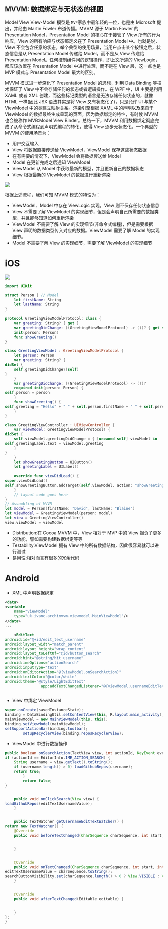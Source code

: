 ## MVVM: 数据绑定与无状态的视图

Model View View-Model 模型是 `MV*`家族中最年轻的一位，也是由 Microsoft 提出，并经由 Martin Fowler 布道传播。MVVM 源于 Martin Fowler 的 Presentation Model，Presentation Model 的核心在于接管了 View 所有的行为响应，View 的所有响应与状态都定义在了 Presentation Model 中。也就是说，View 不会包含任意的状态。举个典型的使用场景，当用户点击某个按钮之后，状态信息是从 Presentation Model 传递给 Model，而不是从 View 传递给 Presentation Model。任何控制组件间的逻辑操作，即上文所述的 ViewLogic，都应该放置在 Presentation Model 中进行处理，而不是在 View 层，这一点也是 MVP 模式与 Presentation Model 最大的区别。

MVVM 模式进一步深化了 Presentation Model 的思想，利用 Data Binding 等技术保证了 View 中不会存储任何的状态或者逻辑操作。在 WPF 中，UI 主要是利用 XAML 或者 XML 创建，而这些标记类型的语言是无法存储任何状态的，就像 HTML 一样(因此 JSX 语法其实是将 View 又有状态化了)，只是允许 UI 与某个 ViewModel 中的类建立映射关系。渲染引擎根据 XAML 中的声明以及来自于 ViewModel 的数据最终生成呈现的页面。因为数据绑定的特性，有时候 MVVM 也会被称作 MVB:Model View Binder。总结一下，MVVM 利用数据绑定彻底完成了从命令式编程到声明式编程的转化，使得 View 逐步无状态化。一个典型的 MVVM 的使用场景为：

- 用户交互输入
- View 将数据直接传送给 ViewModel，ViewModel 保存这些状态数据
- 在有需要的情况下，ViewModel 会将数据传送给 Model
- Model 在更新完成之后通知 ViewModel
- ViewModel 从 Model 中获取最新的模型，并且更新自己的数据状态
- View 根据最新的 ViewModel 的数据进行重新渲染

![](https://coding.net/u/hoteam/p/Cache/git/raw/master/2016/7/2/BB708F10-1F39-4FFE-A66C-319293AAC71F.png)

根据上述流程，我们可知 MVVM 模式的特性为：

- ViewModel、Model 中存在 ViewLogic 实现，View 则不保存任何状态信息
- View 不需要了解 ViewModel 的实现细节，但是会声明自己所需要的数据类型，并且能够知道如何重新渲染
- ViewModel 不需要了解 View 的实现细节(非命令式编程)，但是需要根据 View 声明的数据类型传入对应的数据。ViewModel 需要了解 Model 的实现细节。
- Model 不需要了解 View 的实现细节，需要了解 ViewModel 的实现细节

# iOS

![](https://coding.net/u/hoteam/p/Cache/git/raw/master/2016/7/2/1-uhPpTHYzTmHGrAZy8hiM7w.png)

```swift
import UIKit

struct Person { // Model
    let firstName: String
    let lastName: String
}

protocol GreetingViewModelProtocol: class {
    var greeting: String? { get }
    var greetingDidChange: ((GreetingViewModelProtocol) -> ())? { get set } // function to call when greeting did change
    init(person: Person)
    func showGreeting()
}

class GreetingViewModel : GreetingViewModelProtocol {
    let person: Person
    var greeting: String? {
didSet {
    self.greetingDidChange?(self)
}
    }
    var greetingDidChange: ((GreetingViewModelProtocol) -> ())?
    required init(person: Person) {
self.person = person
    }
    func showGreeting() {
self.greeting = "Hello" + " " + self.person.firstName + " " + self.person.lastName
    }
}

class GreetingViewController : UIViewController {
    var viewModel: GreetingViewModelProtocol! {
didSet {
    self.viewModel.greetingDidChange = { [unowned self] viewModel in
self.greetingLabel.text = viewModel.greeting
    }
}
    }
    let showGreetingButton = UIButton()
    let greetingLabel = UILabel()
    
    override func viewDidLoad() {
super.viewDidLoad()
self.showGreetingButton.addTarget(self.viewModel, action: "showGreeting", forControlEvents: .TouchUpInside)
    }
    // layout code goes here
}
// Assembling of MVVM
let model = Person(firstName: "David", lastName: "Blaine")
let viewModel = GreetingViewModel(person: model)
let view = GreetingViewController()
view.viewModel = viewModel
```

- Distribution:在 Cocoa MVVM 中，View 相对于 MVP 中的 View 担负了更多的功能，譬如需要构建数据绑定等等
- Testability:ViewModel 拥有 View 中的所有数据结构，因此很容易就可以进行测试
- 易用性:相对而言有很多的冗余代码

# Android

- XML 中声明数据绑定

```xml
<data>
<variable
    name="viewModel"
    type="uk.ivanc.archimvvm.viewmodel.MainViewModel"/>
</data>
...

    <EditText
android:id="@+id/edit_text_username"
android:layout_width="match_parent"
android:layout_height="wrap_content"
android:layout_toLeftOf="@id/button_search"
android:hint="@string/hit_username"
android:imeOptions="actionSearch"
android:inputType="text"
android:onEditorAction="@{viewModel.onSearchAction}"
android:textColor="@color/white"
android:theme="@style/LightEditText"
                app:addTextChangedListener="@{viewModel.usernameEditTextWatcher}"/>



```

- View 中绑定 ViewModel

```java
super.onCreate(savedInstanceState);
binding = DataBindingUtil.setContentView(this, R.layout.main_activity);
mainViewModel = new MainViewModel(this, this);
binding.setViewModel(mainViewModel);
setSupportActionBar(binding.toolbar);
        setupRecyclerView(binding.reposRecyclerView);
```

- ViewModel 中进行数据操作

```java
public boolean onSearchAction(TextView view, int actionId, KeyEvent event) {
if (actionId == EditorInfo.IME_ACTION_SEARCH) {
    String username = view.getText().toString();
    if (username.length() > 0) loadGithubRepos(username);
    return true;
        }
        return false;
}


    public void onClickSearch(View view) {
loadGithubRepos(editTextUsernameValue);
    }


    public TextWatcher getUsernameEditTextWatcher() {
return new TextWatcher() {
    @Override
    public void beforeTextChanged(CharSequence charSequence, int start, int count, int after) {


    }


    @Override
    public void onTextChanged(CharSequence charSequence, int start, int before, int count) {
editTextUsernameValue = charSequence.toString();
searchButtonVisibility.set(charSequence.length() > 0 ? View.VISIBLE : View.GONE);
    }


    @Override
    public void afterTextChanged(Editable editable) {


    }
};
}
```
